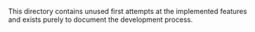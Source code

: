 This directory contains unused first attempts at the implemented features and exists 
purely to document the development process.